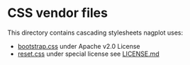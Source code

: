 # CSS vendor files

This directory contains cascading stylesheets nagplot uses:

 - [bootstrap.css](http://twitter.github.com/bootstrap/) under Apache v2.0 License
 - [reset.css](http://necolas.github.com/normalize.css/) under special license see [LICENSE.md](https://github.com/necolas/normalize.css/blob/master/LICENSE.md)

